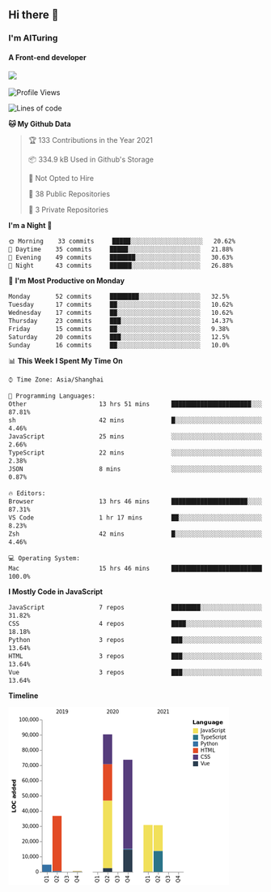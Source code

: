 ## Hi there 👋
### I'm AITuring
#### A Front-end developer

<img src="./dhx.gif" width="400px"/>

<!--START_SECTION:waka-->
![Profile Views](http://img.shields.io/badge/Profile%20Views-0-blue)

![Lines of code](https://img.shields.io/badge/From%20Hello%20World%20I%27ve%20Written-267350%20lines%20of%20code-blue)

**🐱 My Github Data** 

> 🏆 133 Contributions in the Year 2021
 > 
> 📦 334.9 kB Used in Github's Storage 
 > 
> 🚫 Not Opted to Hire
 > 
> 📜 38 Public Repositories 
 > 
> 🔑 3 Private Repositories  
 > 
**I'm a Night 🦉** 

```text
🌞 Morning    33 commits     █████░░░░░░░░░░░░░░░░░░░░   20.62% 
🌆 Daytime    35 commits     █████░░░░░░░░░░░░░░░░░░░░   21.88% 
🌃 Evening    49 commits     ███████░░░░░░░░░░░░░░░░░░   30.63% 
🌙 Night      43 commits     ██████░░░░░░░░░░░░░░░░░░░   26.88%

```
📅 **I'm Most Productive on Monday** 

```text
Monday       52 commits     ████████░░░░░░░░░░░░░░░░░   32.5% 
Tuesday      17 commits     ██░░░░░░░░░░░░░░░░░░░░░░░   10.62% 
Wednesday    17 commits     ██░░░░░░░░░░░░░░░░░░░░░░░   10.62% 
Thursday     23 commits     ███░░░░░░░░░░░░░░░░░░░░░░   14.37% 
Friday       15 commits     ██░░░░░░░░░░░░░░░░░░░░░░░   9.38% 
Saturday     20 commits     ███░░░░░░░░░░░░░░░░░░░░░░   12.5% 
Sunday       16 commits     ██░░░░░░░░░░░░░░░░░░░░░░░   10.0%

```


📊 **This Week I Spent My Time On** 

```text
⌚︎ Time Zone: Asia/Shanghai

💬 Programming Languages: 
Other                    13 hrs 51 mins      ██████████████████████░░░   87.81% 
sh                       42 mins             █░░░░░░░░░░░░░░░░░░░░░░░░   4.46% 
JavaScript               25 mins             ░░░░░░░░░░░░░░░░░░░░░░░░░   2.66% 
TypeScript               22 mins             ░░░░░░░░░░░░░░░░░░░░░░░░░   2.38% 
JSON                     8 mins              ░░░░░░░░░░░░░░░░░░░░░░░░░   0.87%

🔥 Editors: 
Browser                  13 hrs 46 mins      █████████████████████░░░░   87.31% 
VS Code                  1 hr 17 mins        ██░░░░░░░░░░░░░░░░░░░░░░░   8.23% 
Zsh                      42 mins             █░░░░░░░░░░░░░░░░░░░░░░░░   4.46%

💻 Operating System: 
Mac                      15 hrs 46 mins      █████████████████████████   100.0%

```

**I Mostly Code in JavaScript** 

```text
JavaScript               7 repos             ████████░░░░░░░░░░░░░░░░░   31.82% 
CSS                      4 repos             ████░░░░░░░░░░░░░░░░░░░░░   18.18% 
Python                   3 repos             ███░░░░░░░░░░░░░░░░░░░░░░   13.64% 
HTML                     3 repos             ███░░░░░░░░░░░░░░░░░░░░░░   13.64% 
Vue                      3 repos             ███░░░░░░░░░░░░░░░░░░░░░░   13.64%

```


**Timeline**

![Chart not found](https://raw.githubusercontent.com/AITuring/AITuring/main/charts/bar_graph.png) 


<!--END_SECTION:waka-->


